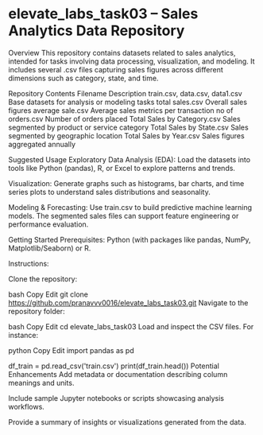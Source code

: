 ﻿# elevate_labs_task03 – Sales Analytics Data Repository

Overview
This repository contains datasets related to sales analytics, intended for tasks involving data processing, visualization, and modeling. It includes several .csv files capturing sales figures across different dimensions such as category, state, and time.

Repository Contents
Filename	Description
train.csv, data.csv, data1.csv	Base datasets for analysis or modeling tasks
total sales.csv	Overall sales figures
average sale.csv	Average sales metrics per transaction
no of orders.csv	Number of orders placed
Total Sales by Category.csv	Sales segmented by product or service category
Total Sales by State.csv	Sales segmented by geographic location
Total Sales by Year.csv	Sales figures aggregated annually

Suggested Usage
Exploratory Data Analysis (EDA): Load the datasets into tools like Python (pandas), R, or Excel to explore patterns and trends.

Visualization: Generate graphs such as histograms, bar charts, and time series plots to understand sales distributions and seasonality.

Modeling & Forecasting: Use train.csv to build predictive machine learning models. The segmented sales files can support feature engineering or performance evaluation.

Getting Started
Prerequisites: Python (with packages like pandas, NumPy, Matplotlib/Seaborn) or R.

Instructions:

Clone the repository:

bash
Copy
Edit
git clone https://github.com/pranavvv0016/elevate_labs_task03.git
Navigate to the repository folder:

bash
Copy
Edit
cd elevate_labs_task03
Load and inspect the CSV files. For instance:

python
Copy
Edit
import pandas as pd

df_train = pd.read_csv('train.csv')
print(df_train.head())
Potential Enhancements
Add metadata or documentation describing column meanings and units.

Include sample Jupyter notebooks or scripts showcasing analysis workflows.

Provide a summary of insights or visualizations generated from the data.
